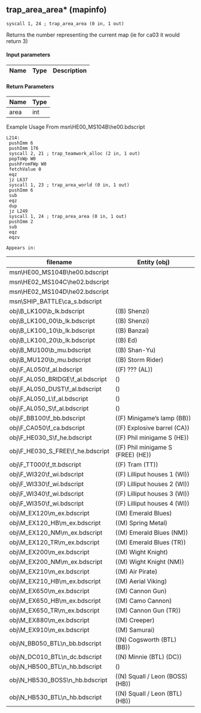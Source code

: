 ## trap_area_area* (mapinfo)

`syscall 1, 24 ; trap_area_area (0 in, 1 out)`

Returns the number representing the current map (ie for ca03 it would return 3)

#### Input parameters
| Name | Type | Description
|------|------|------------


#### Return Parameters
| Name | Type
|------|-----
| area   | int   
Example Usage From msn\HE00_MS104B\he00.bdscript
```plaintext
L214:
 pushImm 6
 pushImm 176
 syscall 2, 21 ; trap_teamwork_alloc (2 in, 1 out)
 popToWp W0
 pushFromFWp W0
 fetchValue 0
 eqz 
 jz L637
 syscall 1, 23 ; trap_area_world (0 in, 1 out)
 pushImm 6
 sub 
 eqz 
 dup 
 jz L249
 syscall 1, 24 ; trap_area_area (0 in, 1 out)
 pushImm 2
 sub 
 eqz 
 eqzv
```





	Appears in:
| filename | Entity (obj)
|----------|-------------
| msn\HE00_MS104B\he00.bdscript       |           
| msn\HE02_MS104C\he02.bdscript       |           
| msn\HE02_MS104D\he02.bdscript       |           
| msn\SHIP_BATTLE\ca_s.bdscript       |           
| obj\B_LK100\b_lk.bdscript       | ((B) Shenzi)          
| obj\B_LK100_00\b_lk.bdscript       | ((B) Shenzi)          
| obj\B_LK100_10\b_lk.bdscript       | ((B) Banzai)          
| obj\B_LK100_20\b_lk.bdscript       | ((B) Ed)          
| obj\B_MU100\b_mu.bdscript       | ((B) Shan-Yu)          
| obj\B_MU120\b_mu.bdscript       | ((B) Storm Rider)          
| obj\F_AL050\f_al.bdscript       | ((F) ??? (AL))          
| obj\F_AL050_BRIDGE\f_al.bdscript       | ()          
| obj\F_AL050_DUST\f_al.bdscript       | ()          
| obj\F_AL050_L\f_al.bdscript       | ()          
| obj\F_AL050_S\f_al.bdscript       | ()          
| obj\F_BB100\f_bb.bdscript       | ((F) Minigame’s lamp (BB))          
| obj\F_CA050\f_ca.bdscript       | ((F) Explosive barrel (CA))          
| obj\F_HE030_S\f_he.bdscript       | ((F) Phil minigame S (HE))          
| obj\F_HE030_S_FREE\f_he.bdscript       | ((F) Phil minigame S (FREE) (HE))          
| obj\F_TT000\f_tt.bdscript       | ((F) Tram (TT))          
| obj\F_WI320\f_wi.bdscript       | ((F) Lilliput houses 1 (WI))          
| obj\F_WI330\f_wi.bdscript       | ((F) Lilliput houses 2 (WI))          
| obj\F_WI340\f_wi.bdscript       | ((F) Lilliput houses 3 (WI))          
| obj\F_WI350\f_wi.bdscript       | ((F) Lilliput houses 4 (WI))          
| obj\M_EX120\m_ex.bdscript       | ((M) Emerald Blues)          
| obj\M_EX120_HB\m_ex.bdscript       | ((M) Spring Metal)          
| obj\M_EX120_NM\m_ex.bdscript       | ((M) Emerald Blues (NM))          
| obj\M_EX120_TR\m_ex.bdscript       | ((M) Emerald Blues (TR))          
| obj\M_EX200\m_ex.bdscript       | ((M) Wight Knight)          
| obj\M_EX200_NM\m_ex.bdscript       | ((M) Wight Knight (NM))          
| obj\M_EX210\m_ex.bdscript       | ((M) Air Pirate)          
| obj\M_EX210_HB\m_ex.bdscript       | ((M) Aerial Viking)          
| obj\M_EX650\m_ex.bdscript       | ((M) Cannon Gun)          
| obj\M_EX650_HB\m_ex.bdscript       | ((M) Camo Cannon)          
| obj\M_EX650_TR\m_ex.bdscript       | ((M) Cannon Gun (TR))          
| obj\M_EX880\m_ex.bdscript       | ((M) Creeper)          
| obj\M_EX910\m_ex.bdscript       | ((M) Samurai)          
| obj\N_BB050_BTL\n_bb.bdscript       | ((N) Cogsworth (BTL) (BB))          
| obj\N_DC010_BTL\n_dc.bdscript       | ((N) Minnie (BTL) (DC))          
| obj\N_HB500_BTL\n_hb.bdscript       | ()          
| obj\N_HB530_BOSS\n_hb.bdscript       | ((N) Squall / Leon (BOSS) (HB))          
| obj\N_HB530_BTL\n_hb.bdscript       | ((N) Squall / Leon (BTL) (HB))          




